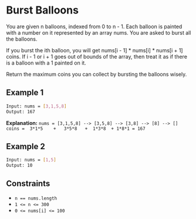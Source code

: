 # Burst Balloons

You are given n balloons, indexed from 0 to n - 1. Each balloon is painted with a number on it represented by an array nums. You are asked to burst all the balloons.

If you burst the ith balloon, you will get nums[i - 1] * nums[i] * nums[i + 1] coins. If i - 1 or i + 1 goes out of bounds of the array, then treat it as if there is a balloon with a 1 painted on it.

Return the maximum coins you can collect by bursting the balloons wisely.

## Example 1

```bash
Input: nums = [3,1,5,8]
Output: 167
```

**Explanation:**
`nums = [3,1,5,8] --> [3,5,8] --> [3,8] --> [8] --> []
coins =  3*1*5    +   3*5*8   +  1*3*8  + 1*8*1 = 167`

## Example 2

```bash
Input: nums = [1,5]
Output: 10
```

## Constraints

- `n == nums.length`
- `1 <= n <= 300`
- `0 <= nums[i] <= 100`
